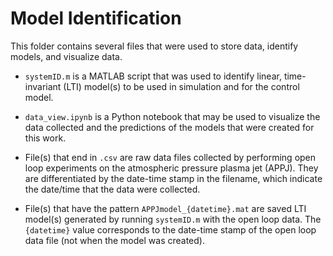 # Model Identification

This folder contains several files that were used to store data, identify models, and visualize data.

* `systemID.m` is a MATLAB script that was used to identify linear, time-invariant (LTI) model(s) to be used in simulation and for the control model. 

* `data_view.ipynb` is a Python notebook that may be used to visualize the data collected and the predictions of the models that were created for this work. 

* File(s) that end in `.csv` are raw data files collected by performing open loop experiments on the atmospheric pressure plasma jet (APPJ). They are differentiated by the date-time stamp in the filename, which indicate the date/time that the data were collected.

* File(s) that have the pattern `APPJmodel_{datetime}.mat` are saved LTI model(s) generated by running `systemID.m` with the open loop data. The `{datetime}` value corresponds to the date-time stamp of the open loop data file (not when the model was created).